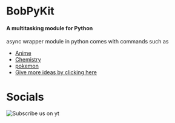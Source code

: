 # BobPyKit
#### A multitasking module for Python 
async wrapper module in python
comes with commands such as
- [Anime](https://myanimelist.com)
- [Chemistry](https://iamaayushmishra.github.io)
- [pokemon](https://pokeapi)
- [Give more ideas by clicking here](https://discord.gg/dhjcqG7UHn)
<!-- wow -->
# Socials

![Subscribe us on yt](https://img.shields.io/youtube/channel/subscribers/UCpgM9owsF0bikUtKtbWWeSw?label=TOP%20POINT%2010&style=social)
